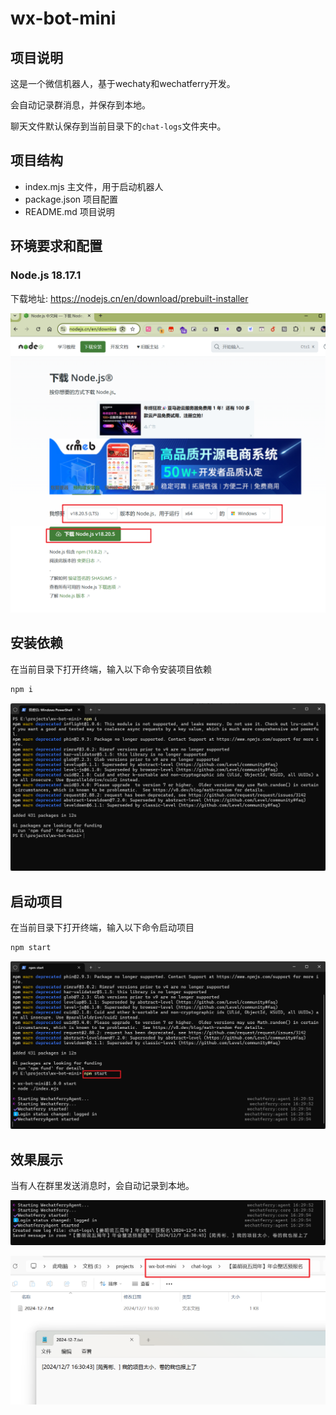 # wx-bot-mini

## 项目说明

这是一个微信机器人，基于wechaty和wechatferry开发。

会自动记录群消息，并保存到本地。

聊天文件默认保存到当前目录下的`chat-logs`文件夹中。

## 项目结构

- index.mjs 主文件，用于启动机器人
- package.json 项目配置
- README.md 项目说明

## 环境要求和配置

### Node.js 18.17.1

下载地址: <https://nodejs.cn/en/download/prebuilt-installer>

![下载node安装包](./images/download-node-installer.png)

## 安装依赖

在当前目录下打开终端，输入以下命令安装项目依赖

```bash
npm i
```

![安装依赖](./images/install-dependencies.png)

## 启动项目

在当前目录下打开终端，输入以下命令启动项目

```bash
npm start
```

![启动项目](./images/start-project.png)

## 效果展示

当有人在群里发送消息时，会自动记录到本地。

![效果展示](./images/effect-show.png)

![聊天记录](./images/chat-logs.png)
